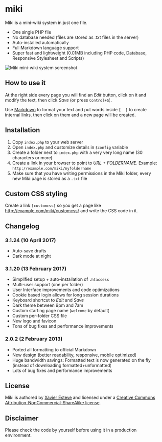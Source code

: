 miki
================

Miki is a mini-wiki system in just one file.

 - One single PHP file
 - No database needed (files are stored as .txt files in the server)
 - Auto-installed automatically
 - Full Markdown language support
 - Super fast and lightweight (0.01MB including PHP code, Database, Responsive Stylesheet and Scripts)

![Miki mini-wiki system screenshot](http://xaviesteve.com/wp-content/uploads/2013/02/Screen-Shot-2013-02-02-at-10.45.37.png)

How to use it
----------------------

At the right side every page you will find an _Edit_ button, click on it and modify the text, then click _Save_ (or press `Control+S`).

Use [Markdown](http://daringfireball.net/projects/markdown/syntax) to format your text and put words inside `[  ]` to create internal links, then click on them and a new page will be created.


Installation
----------------------

1. Copy `index.php` to your web server
2. Open `index.php` and customize details in `$config` variable
3. Create a folder next to `index.php` with a very very long name (30 characters or more)
4. Create a link in your browser to point to _URL + FOLDERNAME_. Example: `http://example.com/miki/myfoldername`
5. Make sure that you have writing permissions in the Miki folder, every new Miki page is stored as a `.txt` file

Custom CSS styling
----------------------

Create a link `[customcss]` so you get a page like http://example.com/miki/customcss/ and write the CSS code in it.

Changelog
---------------------

### 3.1.24 (10 April 2017)

- Auto-save drafts
- Dark mode at night

### 3.1.20 (13 February 2017)

- Simplified setup + auto-installation of `.htaccess`
- Multi-user support (one per folder)
- User Interface improvements and code optimizations
- Cookie based login allows for long session durations
- Keyboard shortcut to _Edit_ and _Save_
- Dark theme between 9pm and 7am
- Custom starting page name (`welcome` by default)
- Custom per-folder CSS file
- New logo and favicon
- Tons of bug fixes and performance improvements


### 2.0.2 (2 February 2013)

- Ported all formatting to official Markdown
- New design (better readability, responsive, mobile optimized)
- Huge bandwidth savings: Formatted text is now generated on the fly (instead of downloading formatted+unformatted)
- Lots of bug fixes and performance improvements



License
---------------------

Miki is authored by [Xavier Esteve](https://xaviesteve.com/) and licensed under a [Creative Commons Attribution-NonCommercial-ShareAlike license](http://creativecommons.org/licenses/by-nc-sa/3.0/).


Disclaimer
---------------------

Please check the code by yourself before using it in a production environment.
